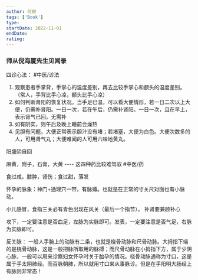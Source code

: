 ```yaml
---
author: 何柳
tags: ['Book']
type: 
startDate: 2022-11-01
endDate:
rating: 
---
```


### 师从倪海厦先生见闻录

四诊心法： #中医/诊法  
1. 观察患者手掌背，手掌心的温度差别，再去比较手掌心和额头的温度差别。（常人，手背比手心凉，额头比手心凉）
2. 如何判断肾阳的恢复状况。当手足已温，可以看大便情形，若一日二次以上大便，仍需补肾阳。一日一次，若在午后，仍需补肾阳。一日一次，且在早上，表示肾气已回。无需补
3. 如有阴实，则午后及晚上睡前会燥热
4. 见胆有问题，大便正常表示胆汁没有堵；若堵塞，大便为白色。大便次数多的人，可用肾气丸；大便难闻的人可用六味地黄丸。

阳盛阴自回


麻黄，附子，石膏，大黄 ---- 这四种药比较难驾驭 #中医/药


食过咸，膝肿，肾伤；食过甜，落发


怀孕的脉象：神门+通理穴一带，有脉搏。也就是在正常的寸关尺对面也有小脉动。

小儿感冒，食指三关必有青色出现在风关（最后一个指节）。
补肾要兼顾补心

攻下，一定要注意是否血足，左脉为实脉即可。发表，一定要注意是否气足，右脉为实脉即可。


反关脉：
一般人手腕上的动脉有二条，也就是桡骨动脉和尺骨动脉。大拇指下端的是桡骨动脉，这是一般把脉所取用的脉搏；而尺骨动脉在小拇指下方，属于少阴心脉，一般可以用来诊察妇女怀孕时关于胎孕的情况。桡骨动脉通称为寸口，这是属于手太阴肺经。而百脉朝肺，所以就用寸口来从事脉诊。但是在手阳明大肠经上有脉则非常态！














